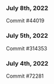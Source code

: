 ### July 8th, 2022

Commit #44019

### July 5th, 2022

Commit #314353


### July 4th, 2022

Commit #72281
